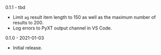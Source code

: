 0.1.1 - tbd

- Limit `ag` result item length to 150 as well as the maximum number of results
  to 200.
- Log errors to PyXT output channel in VS Code.


0.1.0 - 2021-01-03

- Initial release.
